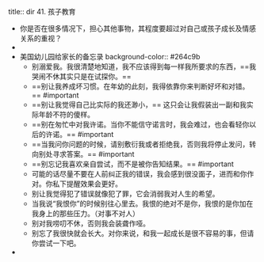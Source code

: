 title:: dir 41. 孩子教育

- 你是否在很多情况下，担心其他事物，其程度要超过对自己或孩子成长及情感关系的重视？
-
- 美国幼儿园给家长的备忘录
  background-color:: #264c9b
	- 别溺爱我。我很清楚地知道，我不应该得到每一样我所要求的东西，==我哭闹不休其实只是在试探你。==
	- ==别让我养成坏习惯。在年幼的此刻，我得依靠你来判断好坏和对错。== #important
	- ==别让我觉得自己比实际的我还渺小，== 这只会让我假装出一副和我实际年龄不符的傻样。
	- ==别在匆忙中对我许诺。当你不能信守诺言时，我会难过，也会看轻你以后的许诺。== #important
	- ==当我问你问题的时候，请别敷衍我或者拒绝我，否则我将停止发问，转向别处寻求答案。== #important
	- ==别忘记我喜欢亲自尝试，而不是被你告知结果。== #important
	- 可能的话尽量不要在人前纠正我的错误，我会感到很没面子，进而和你作对。你私下提醒效果会更好。
	- 别让我觉得犯了错误就像犯了罪，它会消弱我对人生的希望。
	- 当我说“我恨你”的时候别往心里去。我恨的绝对不是你，我恨的是你加在我身上的那些压力。（对事不对人）
	- 别对我唠叨不休，否则我会装聋作哑。
	- 别忘了我很快就会长大。对你来说，和我一起成长是很不容易的事，但请你尝试一下吧。
-